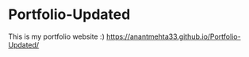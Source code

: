 # Portfolio-Updated
This is my portfolio website :)
https://anantmehta33.github.io/Portfolio-Updated/
